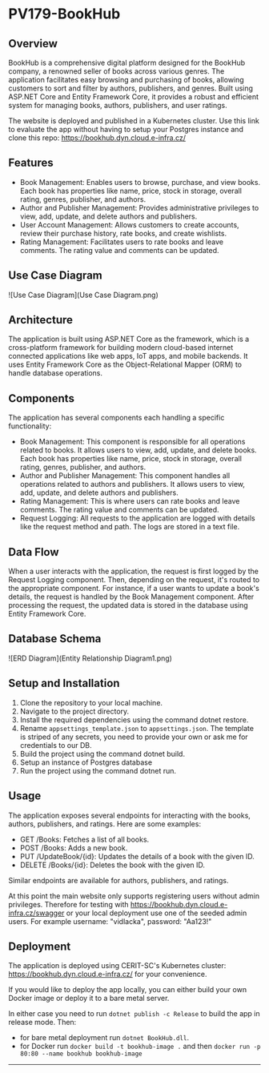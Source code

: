 # PV179-BookHub



## Overview

BookHub is a comprehensive digital platform designed for the BookHub company, a renowned seller of books across various genres. The application facilitates easy browsing and purchasing of books, allowing customers to sort and filter by authors, publishers, and genres. Built using ASP.NET Core and Entity Framework Core, it provides a robust and efficient system for managing books, authors, publishers, and user ratings.

The website is deployed and published in a Kubernetes cluster. Use this link to evaluate the app without having to setup your Postgres instance and clone this repo: https://bookhub.dyn.cloud.e-infra.cz/
## Features

- Book Management: Enables users to browse, purchase, and view books. Each book has properties like name, price, stock in storage, overall rating, genres, publisher, and authors.
- Author and Publisher Management: Provides administrative privileges to view, add, update, and delete authors and publishers.
- User Account Management: Allows customers to create accounts, review their purchase history, rate books, and create wishlists.
- Rating Management: Facilitates users to rate books and leave comments. The rating value and comments can be updated.

## Use Case Diagram
![Use Case Diagram](Use Case Diagram.png)

## Architecture
The application is built using ASP.NET Core as the framework, which is a cross-platform framework for building modern cloud-based internet connected applications like web apps, IoT apps, and mobile backends. It uses Entity Framework Core as the Object-Relational Mapper (ORM) to handle database operations.

## Components
The application has several components each handling a specific functionality:

- Book Management: This component is responsible for all operations related to books. It allows users to view, add, update, and delete books. Each book has properties like name, price, stock in storage, overall rating, genres, publisher, and authors.
- Author and Publisher Management: This component handles all operations related to authors and publishers. It allows users to view, add, update, and delete authors and publishers.
- Rating Management: This is where users can rate books and leave comments. The rating value and comments can be updated.
- Request Logging: All requests to the application are logged with details like the request method and path. The logs are stored in a text file.

## Data Flow
When a user interacts with the application, the request is first logged by the Request Logging component. Then, depending on the request, it's routed to the appropriate component. For instance, if a user wants to update a book's details, the request is handled by the Book Management component. After processing the request, the updated data is stored in the database using Entity Framework Core.

## Database Schema
![ERD Diagram](Entity Relationship Diagram1.png)

## Setup and Installation

1. Clone the repository to your local machine.
2. Navigate to the project directory.
3. Install the required dependencies using the command dotnet restore.
4. Rename `appsettings_template.json` to `appsettings.json`. The template is striped of any secrets, you need to provide your own or ask me for credentials to our DB.
5. Build the project using the command dotnet build.
6. Setup an instance of Postgres database
7. Run the project using the command dotnet run.

## Usage
The application exposes several endpoints for interacting with the books, authors, publishers, and ratings. Here are some examples:
- GET /Books: Fetches a list of all books.
- POST /Books: Adds a new book.
- PUT /UpdateBook/{id}: Updates the details of a book with the given ID.
- DELETE /Books/{id}: Deletes the book with the given ID.

Similar endpoints are available for authors, publishers, and ratings.

At this point the main website only supports registering users without admin privileges. Therefore for testing with https://bookhub.dyn.cloud.e-infra.cz/swagger or your local deployment use one of the seeded admin users. For example username: "vidlacka", password: "Aa123!"

## Deployment
The application is deployed using CERIT-SC's Kubernetes cluster: https://bookhub.dyn.cloud.e-infra.cz/ for your convenience.

If you would like to deploy the app locally, you can either build your own Docker image or deploy it to a bare metal server.

In either case you need to run `dotnet publish -c Release` to build the app in release mode. Then:
- for bare metal deployment run `dotnet BookHub.dll`.
- for Docker run `docker build -t bookhub-image .` and then `docker run -p 80:80 --name bookhub bookhub-image`
***